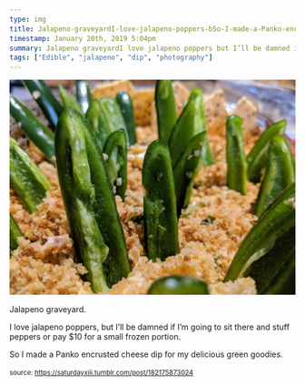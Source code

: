 ```yaml
---
type: img
title: Jalapeno-graveyardI-love-jalapeno-poppers-bSo-I-made-a-Panko-encruste
timestamp: January 20th, 2019 5:04pm
summary: Jalapeno graveyardI love jalapeno poppers but I’ll be damned if I’m going to sit there and stuff peppers or pay 10 for a small frozen portionSo I made a Panko encrusted cheese dip for my delicious green goodiesp 
tags: ["Edible", "jalapeno", "dip", "photography"]
---
```

<img src="../media/182175873024.jpg"/>
                                                                                          <div class="caption"><p>Jalapeno graveyard.</p>

<p>I love jalapeno poppers, but I’ll be damned if I’m going to sit there and stuff peppers or pay $10 for a small frozen portion.</p>

<p>So I made a Panko encrusted cheese dip for my delicious green goodies.</p> </div>
                                    
                
                
                
                
                                
<small>source: https://saturdayxiii.tumblr.com/post/182175873024</small>